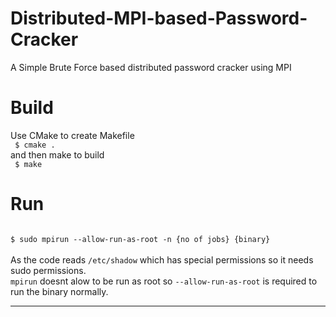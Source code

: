 # Distributed-MPI-based-Password-Cracker

A Simple Brute Force based distributed password cracker using MPI

# Build

Use CMake to create Makefile
<br>
<code>
$ cmake .
</code>
<br>
and then make to build
<br>
<code>
$ make
</code>

# Run

<code>
$ sudo mpirun --allow-run-as-root -n {no of jobs} {binary}
</code>
<br>
As the code reads <code>/etc/shadow</code> which has special permissions so it needs sudo permissions.
<br>
<code>mpirun</code> doesnt alow to be run as root so <code>--allow-run-as-root</code> is required to run the binary normally.

***
